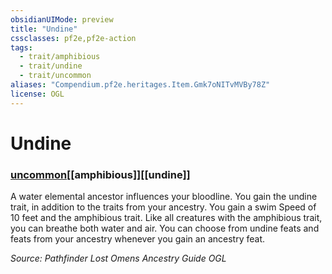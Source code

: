 ```yaml
---
obsidianUIMode: preview
title: "Undine"
cssclasses: pf2e,pf2e-action
tags:
  - trait/amphibious
  - trait/undine
  - trait/uncommon
aliases: "Compendium.pf2e.heritages.Item.Gmk7oNITvMVBy78Z"
license: OGL
---
```

# Undine

### [uncommon](uncommon "Uncommon Rarity Trait")[[amphibious]][[undine]]






A water elemental ancestor influences your bloodline. You gain the undine trait, in addition to the traits from your ancestry. You gain a swim Speed of 10 feet and the amphibious trait. Like all creatures with the amphibious trait, you can breathe both water and air. You can choose from undine feats and feats from your ancestry whenever you gain an ancestry feat.

*Source: Pathfinder Lost Omens Ancestry Guide*
*OGL*